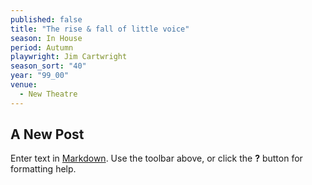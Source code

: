 ```yaml
---
published: false
title: "The rise & fall of little voice"
season: In House
period: Autumn
playwright: Jim Cartwright
season_sort: "40"
year: "99_00"
venue: 
  - New Theatre
---
```


## A New Post

Enter text in [Markdown](http://daringfireball.net/projects/markdown/). Use the toolbar above, or click the **?** button for formatting help.
